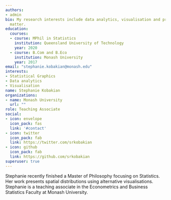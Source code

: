 ```yaml
---
authors:
- admin
bio: My research interests include data analytics, visualisation and presenting spatial distributions
  matter.
education:
  courses:
  - course: MPhil in Statistics
    institution: Queensland University of Technology
    year: 2020
  - course: B.Com and B.Eco
    institution: Monash University
    year: 2017
email: "stephanie.kobakian@monash.edu"
interests:
- Statistical Graphics
- Data analytics
- Visualisation 
name: Stephanie Kobakian
organizations:
- name: Monash University
  url: ""
role: Teaching Associate
social:
- icon: envelope
  icon_pack: fas
  link: '#contact'
- icon: twitter
  icon_pack: fab
  link: https://twitter.com/srkobakian
- icon: github
  icon_pack: fab
  link: https://github.com/srkobakian
superuser: true
---
```


Stephanie recently finished a Master of Philosophy focusing on Statistics. Her work presents spatial distributions using alternative visualisations.
Stephanie is a teaching associate in the Econometrics and Business Statistics Faculty at Monash University.
